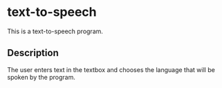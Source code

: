 # text-to-speech
This is a text-to-speech program.

## Description
The user enters text in the textbox and chooses the language that will be spoken by the program.
